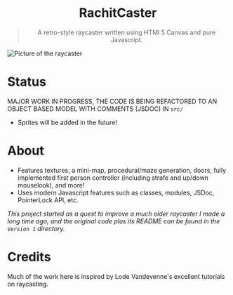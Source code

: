 <div align="center">
    <h1>RachitCaster</h1>
    <blockquote>
        A retro-style raycaster written using HTMl 5 Canvas and pure Javascript.
    </blockquote>
</div>

![Picture of the raycaster](/demo.png)

# Status
MAJOR WORK IN PROGRESS, THE CODE IS BEING REFACTORED TO AN OBJECT BASED MODEL WITH COMMENTS (JSDOC) IN `src/`
- Sprites will be added in the future!

# About
- Features textures, a mini-map, procedural/maze generation, doors, fully implemented first person controller (including strafe and up/down mouselook), and more!
- Uses modern Javascript features such as classes, modules, JSDoc, PointerLock API, etc.

*This project started as a quest to improve a much older raycaster I made a long time ago, and the original code plus its README can be found in the `Version 1` directory.*

# Credits
Much of the work here is inspired by Lode Vandevenne's excellent tutorials on raycasting.

<!-- # Demonstrations
This project is hosted online with Github pages, however a video demonstration can be seen in the `demonstration.mp4` file -->